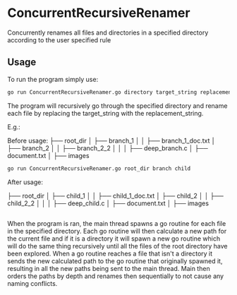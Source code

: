 # ConcurrentRecursiveRenamer
Concurrently renames all files and directories in a specified directory according to the user specified rule

## Usage

To run the program simply use:

```bash
go run ConcurrentRecursiveRenamer.go directory target_string replacement_string
```

The program will recursively go through the specified directory and rename each file by replacing the target_string with the replacement_string.

E.g.:

Before usage:
├── root_dir
│   ├── branch_1
│   │   ├── branch_1_doc.txt
│   ├── branch_2
│   │   ├── branch_2_2
│   │   │   ├── deep_branch.c
│   ├── document.txt
│   ├── images


```bash
go run ConcurrentRecursiveRenamer.go root_dir branch child
```

After usage:

├── root_dir
│   ├── child_1
│   │   ├── child_1_doc.txt
│   ├── child_2
│   │   ├── child_2_2
│   │   │   ├── deep_child.c
│   ├── document.txt
│   ├── images

## 

When the program is ran, the main thread spawns a go routine for each file in the specified directory.
Each go routine will then calculate a new path for the current file and if it is a directory it will spawn a new go routine which will do the same thing recursively until all the files of the root directory have been explored.
When a go routine reaches a file that isn't a directory it sends the new calculated path to the go routine that originally spawned it, resulting in all the new paths being sent to the main thread. Main then orders the paths by depth and renames then sequentially to not cause any naming conflicts.
